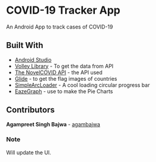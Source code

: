 # COVID-19 Tracker App
An Android App to track cases of COVID-19

## Built With

* [Android Studio](https://developer.android.com/studio)
* [Volley Library](https://developer.android.com/training/volley/index.html) - To get the data from API
* [The NovelCOVID API](https://corona.lmao.ninja/) - the API used
* [Glide](https://github.com/bumptech/glide) - to get the flag images of countries
* [SimpleArcLoader](https://github.com/generic-leo/SimpleArcLoader) - A cool loading circular progress bar
* [EazeGraph](https://github.com/blackfizz/EazeGraph) - use to make the Pie Charts

## Contributors

**Agampreet Singh Bajwa** - [agambajwa](https://github.com/agambajwa)

### Note 
Will update the UI.
